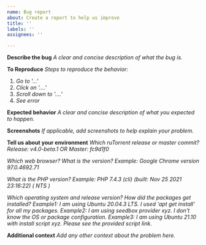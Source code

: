 ```yaml
---
name: Bug report
about: Create a report to help us improve
title: ''
labels: ''
assignees: ''

---
```


**Describe the bug**
*A clear and concise description of what the bug is.*

**To Reproduce**
*Steps to reproduce the behavior:*
1. *Go to '...'*
2. *Click on '....'*
3. *Scroll down to '....'*
4. *See error*

**Expected behavior**
*A clear and concise description of what you expected to happen.*

**Screenshots**
*If applicable, add screenshots to help explain your problem.*

**Tell us about your environment**
*Which ruTorrent release or master commit?*
*Release: v4.0-beta.1 OR Master: fc9d1f0*

*Which web browser? What is the version?*
*Example: Google Chrome version 97.0.4692.71*

*What is the PHP version?*
*Example: PHP 7.4.3 (cli) (built: Nov 25 2021 23:16:22) ( NTS )*

*Which operating system and release version? How did the packages get installed?*
*Example1: I am using Ubuntu 20.04.3 LTS. I used 'apt get install' for all my packages.*
*Example2: I am using seedbox provider xyz. I don't know the OS or package configuration.*
*Example3: I am using Ubuntu 21.10 with install script xyz. Please see the provided script link.*

**Additional context**
*Add any other context about the problem here.*
